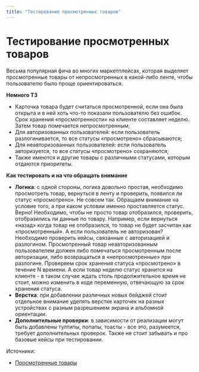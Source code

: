 ```yaml
---
title: "Тестирование просмотренных товаров"
---
```


# Тестирование просмотренных товаров

Весьма популярная фича во многих маркетплейсах, которая выделяет просмотренные товары от непросмотренных в какой-либо ленте, чтобы пользователю было проще ориентироваться.

**Немного ТЗ**

* Карточка товара будет считаться просмотренной, если она была открыта и в ней хоть что-то показали пользователю без ошибок. Срок хранения «просмотренности» на клиенте составляет неделю. Затем товар помечается непросмотренным;
* Для авторизованных пользователей: если пользователь разлогинивается, то все статусы «просмотрено» сбрасываются;
* Для неавторизованных пользователей: если пользователь авторизуется, то все статусы «просмотрено» сохраняются;
* Также имеются и другие товары с различными статусами, которым отдаются приоритеты.

**Как тестировать и на что обращать внимание**

* **Логика**: с одной стороны, логика довольно простая, необходимо просмотреть товар, вернуться в ленту и проверить, появился ли статус «просмотрено». Не совсем так. Обращаем внимание на условие того, а при каком условии именно проставляется статус. Верно! Необходимо, чтобы не просто товар отобразился, проверить, отобразились ли данные по товару. Например, если вернуться «назад» когда товар не отобразился, то товар не будет засчитан как «просмотренный». А если пользователь не авторизован? Необходимо проверить кейсы, связанные с авторизацией и разлогином. Просмотренный товар неавторизованным пользователем должен либо помечаться просмотренным после авторизации, либо возвращаться в «непросмотренные» при разлогине. Проверяем срок хранения статуса «просмотрено» в течение N времени. А если товар неделю статус хранится на клиенте - в таком случае ждать столь продолжительное время не стоит, можно изменить в коде переменную, отвечающую за срок хранения статуса.
* **Верстка**: при добавлении различных новых бейджей стоит отдельное внимание уделять верстке карточек на разных устройствах с разным разрешением экрана и альбомной ориентации.
* **Дополнительные проверки**: в зависимости от реализации могут быть добавлены тултипы, попапы, тоасты - все это, разумеется, требует дополнительных проверок. Также не стоит забывать и про базовые кейсы при тестировании.

Источники:

* [Просмотренные товары](https://telegra.ph/Prosmotrennye-tovary-10-17)
